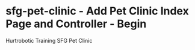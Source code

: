 # sfg-pet-clinic - Add Pet Clinic Index Page and Controller - Begin
Hurtrobotic Training SFG Pet Clinic
